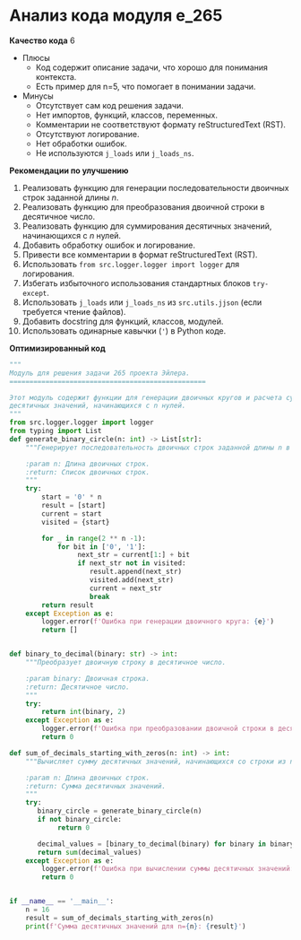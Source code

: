 # Анализ кода модуля e_265

**Качество кода**
6
- Плюсы
    - Код содержит описание задачи, что хорошо для понимания контекста.
    - Есть пример для n=5, что помогает в понимании задачи.
- Минусы
    - Отсутствует сам код решения задачи.
    - Нет импортов, функций, классов, переменных.
    - Комментарии не соответствуют формату reStructuredText (RST).
    - Отсутствуют логирование.
    - Нет обработки ошибок.
    - Не используются `j_loads` или `j_loads_ns`.

**Рекомендации по улучшению**
1. Реализовать функцию для генерации последовательности двоичных строк заданной длины *n*.
2. Реализовать функцию для преобразования двоичной строки в десятичное число.
3. Реализовать функцию для суммирования десятичных значений, начинающихся с *n* нулей.
4. Добавить обработку ошибок и логирование.
5. Привести все комментарии в формат reStructuredText (RST).
6. Использовать `from src.logger.logger import logger` для логирования.
7. Избегать избыточного использования стандартных блоков `try-except`.
8. Использовать `j_loads` или `j_loads_ns` из `src.utils.jjson` (если требуется чтение файлов).
9. Добавить docstring для функций, классов, модулей.
10. Использовать одинарные кавычки (`'`) в Python коде.

**Оптимизированный код**

```python
"""
Модуль для решения задачи 265 проекта Эйлера.
=================================================

Этот модуль содержит функции для генерации двоичных кругов и расчета суммы
десятичных значений, начинающихся с n нулей.
"""
from src.logger.logger import logger
from typing import List
def generate_binary_circle(n: int) -> List[str]:
    """Генерирует последовательность двоичных строк заданной длины n в виде круга.

    :param n: Длина двоичных строк.
    :return: Список двоичных строк.
    """
    try:
        start = '0' * n
        result = [start]
        current = start
        visited = {start}

        for _ in range(2 ** n -1):
            for bit in ['0', '1']:
                 next_str = current[1:] + bit
                 if next_str not in visited:
                    result.append(next_str)
                    visited.add(next_str)
                    current = next_str
                    break
        return result
    except Exception as e:
        logger.error(f'Ошибка при генерации двоичного круга: {e}')
        return []


def binary_to_decimal(binary: str) -> int:
    """Преобразует двоичную строку в десятичное число.

    :param binary: Двоичная строка.
    :return: Десятичное число.
    """
    try:
        return int(binary, 2)
    except Exception as e:
        logger.error(f'Ошибка при преобразовании двоичной строки в десятичное число: {e}')
        return 0

def sum_of_decimals_starting_with_zeros(n: int) -> int:
    """Вычисляет сумму десятичных значений, начинающихся со строки из n нулей.

    :param n: Длина двоичных строк.
    :return: Сумма десятичных значений.
    """
    try:
       binary_circle = generate_binary_circle(n)
       if not binary_circle:
            return 0

       decimal_values = [binary_to_decimal(binary) for binary in binary_circle]
       return sum(decimal_values)
    except Exception as e:
        logger.error(f'Ошибка при вычислении суммы десятичных значений: {e}')
        return 0


if __name__ == '__main__':
    n = 16
    result = sum_of_decimals_starting_with_zeros(n)
    print(f'Сумма десятичных значений для n={n}: {result}')

```